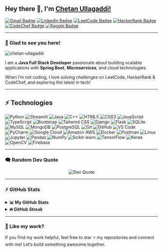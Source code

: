 ## Hey there 👋, I'm [Chetan Ullagaddi!](https://github.com/chetan-ullagaddi)

[![Gmail Badge](https://img.shields.io/badge/-ullagaddichetan2@gmail.com-c14438?style=flat-square&logo=Gmail&logoColor=white)](mailto:ullagaddichetan2@gmail.com)
[![LinkedIn Badge](https://img.shields.io/badge/-LinkedIn-0e76a8?style=flat-square&logo=Linkedin&logoColor=white)](https://www.linkedin.com/in/chetan-ullagaddi-31b999254)
[![LeetCode Badge](https://img.shields.io/badge/-LeetCode-FFA116?style=flat-square&logo=LeetCode&logoColor=black)](https://leetcode.com/u/chetanullagaddi1977/)
[![HackerRank Badge](https://img.shields.io/badge/-HackerRank-2EC866?style=flat-square&logo=HackerRank&logoColor=white)](https://www.hackerrank.com/profile/ullagaddichetan2)
[![CodeChef Badge](https://img.shields.io/badge/-CodeChef-5B4638?style=flat-square&logo=CodeChef&logoColor=white)](https://www.codechef.com/users/chetanu93)
[![Kaggle Badge](https://img.shields.io/badge/-Kaggle-20BEFF?style=flat-square&logo=kaggle&logoColor=white)](https://www.kaggle.com/chetansullagaddi)

---

### 👋 Glad to see you here!

<p align="left">
  <img src="https://komarev.com/ghpvc/?username=chetan-ullagaddi&label=Profile%20views&color=0e75b6&style=flat" alt="chetan-ullagaddi" />
</p>

I am a **Java Full Stack Developer** passionate about building scalable applications with **Spring Boot**, **Microservices**, and cloud technologies.

When I’m not coding, I love solving challenges on LeetCode, HackerRank & CodeChef, and exploring the latest in tech!

---

## ⚡ Technologies

![Python](https://img.shields.io/badge/-Python-black?style=flat-square&logo=Python)
![Streamlit](https://img.shields.io/badge/-Streamlit-FF4B4B?style=flat-square&logo=streamlit)
![Java](https://img.shields.io/badge/-Java-E34A86?style=flat-square&logo=java)
![C++](https://img.shields.io/badge/-C++-00599C?style=flat-square&logo=c)
![HTML5](https://img.shields.io/badge/-HTML5-E34F26?style=flat-square&logo=html5&logoColor=white)
![CSS3](https://img.shields.io/badge/-CSS3-1572B6?style=flat-square&logo=css3)
![JavaScript](https://img.shields.io/badge/-JavaScript-black?style=flat-square&logo=javascript)
![TypeScript](https://img.shields.io/badge/-TypeScript-007ACC?style=flat-square&logo=typescript)
![Bootstrap](https://img.shields.io/badge/-Bootstrap-563D7C?style=flat-square&logo=bootstrap)
![Tailwind CSS](https://img.shields.io/badge/-TailwindCSS-38B2AC?style=flat-square&logo=tailwind-css)
![Django](https://img.shields.io/badge/-Django-092E20?style=flat-square&logo=django)
![Flask](https://img.shields.io/badge/-Flask-000000?style=flat-square&logo=flask)
![SQLite](https://img.shields.io/badge/-SQLite-003B57?style=flat-square&logo=sqlite)
![MySQL](https://img.shields.io/badge/-MySQL-black?style=flat-square&logo=mysql)
![MongoDB](https://img.shields.io/badge/-MongoDB-4DB33D?style=flat-square&logo=mongodb)
![PostgreSQL](https://img.shields.io/badge/-PostgreSQL-336791?style=flat-square&logo=postgresql)
![Git](https://img.shields.io/badge/-Git-black?style=flat-square&logo=git)
![GitHub](https://img.shields.io/badge/-GitHub-181717?style=flat-square&logo=github)
![VS Code](https://img.shields.io/badge/-VS%20Code-007ACC?style=flat-square&logo=visual-studio-code)
![PyCharm](https://img.shields.io/badge/-PyCharm-000000?style=flat-square&logo=pycharm)
![Google Cloud](https://img.shields.io/badge/-Google%20Cloud-black?style=flat-square&logo=google-cloud)
![Amazon AWS](https://img.shields.io/badge/-AWS-FF9900?style=flat-square&logo=amazon-aws)
![Docker](https://img.shields.io/badge/-Docker-2496ED?style=flat-square&logo=docker)
![Postman](https://img.shields.io/badge/-Postman-FF6C37?style=flat-square&logo=postman)
![Linux](https://img.shields.io/badge/-Linux-FCC624?style=flat-square&logo=linux)
![Jupyter](https://img.shields.io/badge/-Jupyter-F37626?style=flat-square&logo=jupyter)
![Pandas](https://img.shields.io/badge/-Pandas-150458?style=flat-square&logo=pandas)
![NumPy](https://img.shields.io/badge/-NumPy-013243?style=flat-square&logo=numpy)
![Scikit-learn](https://img.shields.io/badge/-Scikit--learn-F7931E?style=flat-square&logo=scikit-learn)
![TensorFlow](https://img.shields.io/badge/-TensorFlow-FF6F00?style=flat-square&logo=tensorflow)
![Keras](https://img.shields.io/badge/-Keras-D00000?style=flat-square&logo=keras)
![OpenCV](https://img.shields.io/badge/-OpenCV-5C3EE8?style=flat-square&logo=opencv)
![Firebase](https://img.shields.io/badge/-Firebase-FFCA28?style=flat-square&logo=firebase)


---

### 🗨️ **Random Dev Quote**

<p align="center">
  <img src="https://quotes-github-readme.vercel.app/api?type=horizontal&theme=dark" alt="Dev Quote" />
</p>

---

### ⚡ **GitHub Stats**

<details>
  <summary><b>📊 My GitHub Stats</b></summary>
  <br />
  <img height="180em" src="https://github-readme-stats.vercel.app/api?username=chetan-ullagaddi&show_icons=true&hide_border=true&count_private=true&include_all_commits=true" />
  <img height="180em" src="https://github-readme-stats.vercel.app/api/top-langs/?username=chetan-ullagaddi&show_icons=true&hide_border=true&layout=compact&langs_count=8"/>
</details>

<details>
  <summary><b>🔥 GitHub Streak</b></summary>
  <br />
  <img height="180em" src="https://streak-stats.demolab.com?user=chetan-ullagaddi&hide_border=true" />
</details>

---

### 🙌 Like my work?

If you find my work helpful, feel free to star ⭐ my repositories and connect with me! Let’s build something awesome together.
